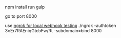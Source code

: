npm install
run gulp

go to port 8000



use [ngrok for local webhook testing](https://ngrok.com/dashboard)
./ngrok -authtoken 3oEr7RAEniqGtcbFw/Rt -subdomain=bind 8000
